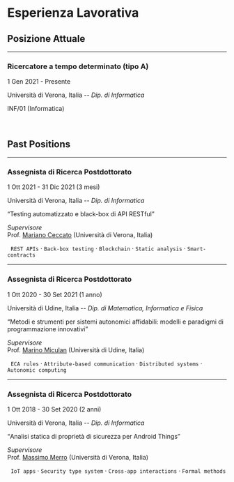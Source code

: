 # Esperienza Lavorativa


## Posizione Attuale

---

### Ricercatore a tempo determinato (tipo A)

<i class="fas fa-calendar-check"></i> 1 Gen 2021 - Presente

<i class="fas fa-map-marker-alt"></i> Università di Verona, Italia -- *Dip. di Informatica*

<i class="fas fa-id-badge"></i> INF/01 (Informatica)

<br>

## Past Positions

---

### Assegnista di Ricerca Postdottorato

<i class="fas fa-calendar-check"></i> 1 Ott 2021 - 31 Dic 2021 (3 mesi)

<i class="fas fa-map-marker-alt"></i> Università di Verona, Italia -- *Dip. di Informatica*

<q>Testing automatizzato e black-box di API RESTful</q>

*Supervisore* <br>
Prof. [Mariano Ceccato](https://profs.scienze.univr.it/~ceccato/) (Università di Verona, Italia)

<i class="fas fa-tags"></i> &nbsp; `REST APIs` &middot; `Back-box testing` &middot; `Blockchain` &middot; `Static analysis` &middot; `Smart-contracts`

---

### Assegnista di Ricerca Postdottorato

<i class="fas fa-calendar-check"></i> 1 Ott 2020 - 30 Set 2021 (1 anno)

<i class="fas fa-map-marker-alt"></i> Università di Udine, Italia -- *Dip. di Matematica, Informatica e Fisica*

<q>Metodi e strumenti per sistemi autonomici affidabili: modelli e paradigmi di programmazione innovativi</q>

*Supervisore* <br>
Prof. [Marino Miculan](http://users.dimi.uniud.it/~marino.miculan/wordpress/) (Università di Udine, Italia)

<i class="fas fa-tags"></i> &nbsp; `ECA rules` &middot; `Attribute-based communication` &middot; `Distributed systems` &middot; `Autonomic computing`

---

### Assegnista di Ricerca Postdottorato

<i class="fas fa-calendar-check"></i> 1 Ott 2018 - 30 Set 2020 (2 anni)

<i class="fas fa-map-marker-alt"></i> Università di Verona, Italia -- *Dip. di Informatica*

<q>Analisi statica di propriet&agrave; di sicurezza per Android Things</q>

*Supervisore* <br>
Prof. [Massimo Merro](http://profs.scienze.univr.it/~merro/) (Università di Verona, Italia)

<i class="fas fa-tags"></i> &nbsp; `IoT apps` &middot; `Security type system` &middot; `Cross-app interactions` &middot; `Formal methods`

<br><br>


